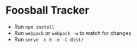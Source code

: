 Foosball Tracker
================

* Run `npm install`
* Run `webpack` or `webpack -w` to watch for changes
* Run `serve -c 0 -n -C dist/`
